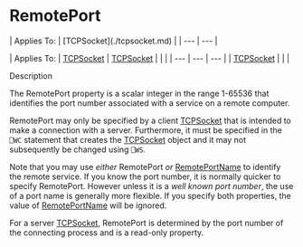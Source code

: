 




<h1 class="heading"><span class="name">RemotePort</span></h1>
| Applies To: | [TCPSocket](./tcpsocket.md) |
| --- | ---  |

| Applies To: | [TCPSocket](./tcpsocket.md) | [TCPSocket](./tcpsocket.md) |  |  |
| --- | --- | ---  |
| [TCPSocket](./tcpsocket.md) |  |  |


Description


The RemotePort property is a scalar integer in the range 1-65536 that identifies the port number associated with a service on a remote computer.


RemotePort may only be specified by a client [TCPSocket](./tcpsocket.md) that is intended to make a connection with a server. Furthermore, it must be specified in the `⎕WC` statement that creates the [TCPSocket](./tcpsocket.md) object and it may not subsequently be changed using `⎕WS`.


Note that you may use *either* RemotePort *or* [RemotePortName](remoteportname.md) to identify the remote service. If you know the port number, it is normally quicker to specify RemotePort. However unless it is a *well known port number*, the use of a port name is generally more flexible. If you specify both properties, the value of [RemotePortName](remoteportname.md) will be ignored.


For a server [TCPSocket](./tcpsocket.md), RemotePort is determined by the port number of the connecting process and is a read-only property.



